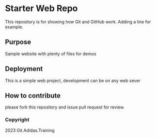 # Starter Web Repo

This repository is for showing how Git and GitHub work. Adding a line for example.

## Purpose

Sample website with plenty of files for demos

## Deployment

This is a simple web project, development can be on any web sever

## How to contribute

please fork this repository and issue pull request for review.

### Copyright

2023 Git.Adidas.Training